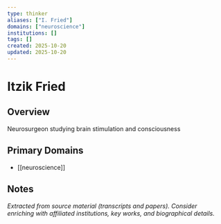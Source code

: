 ```yaml
---
type: thinker
aliases: ["I. Fried"]
domains: ["neuroscience"]
institutions: []
tags: []
created: 2025-10-20
updated: 2025-10-20
---
```


# Itzik Fried

## Overview

Neurosurgeon studying brain stimulation and consciousness

## Primary Domains

- [[neuroscience]]

## Notes

*Extracted from source material (transcripts and papers). Consider enriching with affiliated institutions, key works, and biographical details.*
